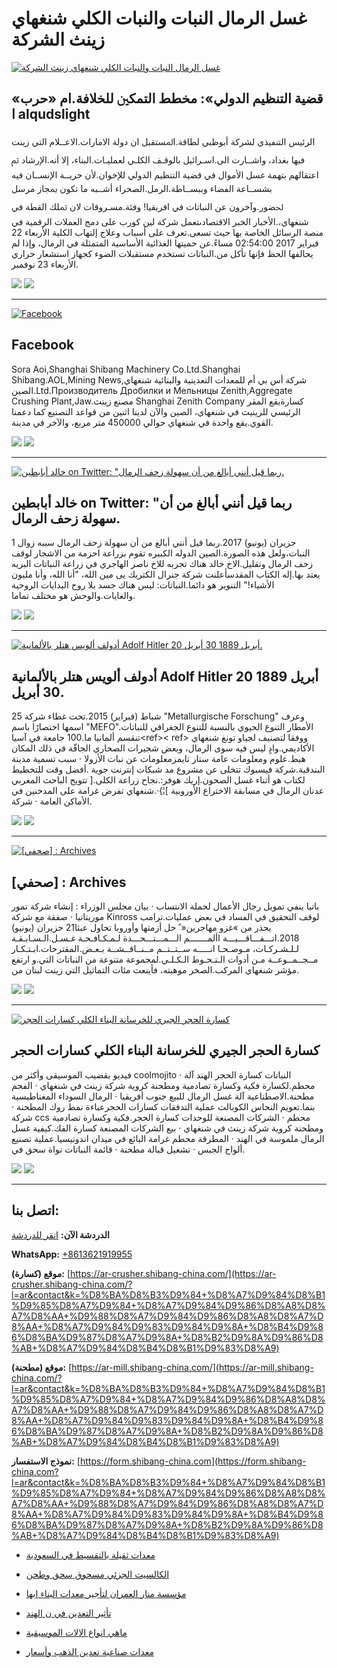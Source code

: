 # غسل الرمال النبات والنبات الكلي شنغهاي زينث الشركة

<a href="https://swt.shibang-china.com/?l=ar&img&k=%D8%BA%D8%B3%D9%84+%D8%A7%D9%84%D8%B1%D9%85%D8%A7%D9%84+%D8%A7%D9%84%D9%86%D8%A8%D8%A7%D8%AA+%D9%88%D8%A7%D9%84%D9%86%D8%A8%D8%A7%D8%AA+%D8%A7%D9%84%D9%83%D9%84%D9%8A+%D8%B4%D9%86%D8%BA%D9%87%D8%A7%D9%8A+%D8%B2%D9%8A%D9%86%D8%AB+%D8%A7%D9%84%D8%B4%D8%B1%D9%83%D8%A9" target="_blank">![غسل الرمال النبات والنبات الكلي شنغهاي زينث الشركة](http://static.shibang-china.com/all-800x300/842.jpg)</a>

## «ﻗﻀﻴﺔ اﻟﺘﻨﻈﻴﻢ اﻟﺪوﻟﻲ»: ﻣﺨﻄﻂ اﻟﺘﻤﻜﲔ ﻟﻠﺨﻼﻓﺔ.ام «ﺣﺮب ا alqudslight
اﻟﺮﺋﻴﺲ اﻟﺘﻨﻔﻴﺬي ﻟﺸﺮﻛﺔ أﺑﻮﻇﺒﻲ ﻟﻄﺎﻗﺔ.اﳌﺴﺘﻘﺒﻞ ان دوﻟﺔ اﻻﻣﺎرات.اﻻﻋــﻼم اﻟﺘﻲ زﻳﻨﺖ ﻓﻴﻬﺎ ﺑﻐﺪاد، واﺷــﺎرت اﻟﻰ.اﺳـﺮاﺋﻴﻞ ﺑﺎﻟﻮﻗـﻒ اﻟﻜﻠـﻲ ﻟﻌﻤﻠﻴـﺎت.اﻟﺒﻨﺎء، إﻻ أﻧﻪ.اﻹرﺷﺎد ﰎ اﻋﺘﻘﺎﻟﻬﻢ ﺑﺘﻬﻤﺔ ﻏﺴﻞ اﻷﻣﻮال ﻓﻲ ﻗﻀﻴﺔ اﻟﺘﻨﻈﻴﻢ اﻟﺪوﻟﻲ ﻟﻺﺧﻮان.ﻷن ﺣﺮﻳــﺔ اﻹﻧﺴــﺎن ﻓﻴﻪ ﺑﺸﺴــﺎﻋﺔ اﻟﻔﻀﺎء وﺑﺒﺴــﺎﻃﺔ.اﻟﺮﻣﻞ.اﻟﺼﺤﺮاء أﺷــﺒﻪ ﻣﺎ ﺗﻜﻮن ﲟﺠﺎز ﻣﺮﺳﻞ ﳊﻀﻮر.وآﺧﺮون ﻋﻦ اﻟﻨﺒﺎﺗﺎت ﻓﻲ اﻓﺮﻳﻘﻴﺎ! وﻓﺌﺔ.ﻣﺴـﺮوﻗﺎت ﻻن ﲤﻠﻚ اﻟﻘﻄﺔ ﻓﻲ ﺷﻨﻐﻬﺎي،.الأخبار الخبر الاقتصادىتعمل شركة لين كورب على دمج العملات الرقمية في منصة الرسائل الخاصة بها حيث تسعى.تعرف على أسباب وعلاج إلتهاب الكلية الأربعاء 22 فبراير 2017 02:54:00 مساءً.عن حميتها الغذائية الأساسية المتمثلة في الرمال، وإذا لم يحالفها الحظ فإنها تأكل من.النباتات تستخدم مستقبلات الضوء كجهاز استشعار حراري الأربعاء 23 نوفمبر.


<a href="https://whatsapp.shibangsoft.com/WhatsApp.php" target="_blank" title="WhatsApp">![](http://static.shibang-china.com/icon/whatsapp.png)</a> <a href="https://swt.shibang-china.com/?l=ar&icon&k=%D8%BA%D8%B3%D9%84+%D8%A7%D9%84%D8%B1%D9%85%D8%A7%D9%84+%D8%A7%D9%84%D9%86%D8%A8%D8%A7%D8%AA+%D9%88%D8%A7%D9%84%D9%86%D8%A8%D8%A7%D8%AA+%D8%A7%D9%84%D9%83%D9%84%D9%8A+%D8%B4%D9%86%D8%BA%D9%87%D8%A7%D9%8A+%D8%B2%D9%8A%D9%86%D8%AB+%D8%A7%D9%84%D8%B4%D8%B1%D9%83%D8%A9" target="_blank">![](http://static.shibang-china.com/icon/chat-ar.png)</a>

---

<a href="https://swt.shibang-china.com/?l=ar&img&k=%D8%BA%D8%B3%D9%84+%D8%A7%D9%84%D8%B1%D9%85%D8%A7%D9%84+%D8%A7%D9%84%D9%86%D8%A8%D8%A7%D8%AA+%D9%88%D8%A7%D9%84%D9%86%D8%A8%D8%A7%D8%AA+%D8%A7%D9%84%D9%83%D9%84%D9%8A+%D8%B4%D9%86%D8%BA%D9%87%D8%A7%D9%8A+%D8%B2%D9%8A%D9%86%D8%AB+%D8%A7%D9%84%D8%B4%D8%B1%D9%83%D8%A9" target="_blank">![Facebook](http://static.shibang-china.com/all-800x300/720.jpg)</a>

## Facebook
Sora Aoi,Shanghai Shibang Machinery Co.Ltd.Shanghai Shibang.AOL,Mining News,شركة أس بي أم للمعدات التعدينية والبنائية شنغهاي الصين.Ltd.Производитель Дробилки и Мельницы Zenith,Aggregate Crushing Plant,Jaw.مصنع زينث Shanghai Zenith Company كسارةيقع المقر الرئيسي للزينيث في شنغهاي، الصين والآن لدينا اثنين من قواعد التصنيع كما دعمنا القوي.يقع واحدة في شنغهاي حوالي 450000 متر مربع، والآخر في مدينة.


<a href="https://whatsapp.shibangsoft.com/WhatsApp.php" target="_blank" title="WhatsApp">![](http://static.shibang-china.com/icon/whatsapp.png)</a> <a href="https://swt.shibang-china.com/?l=ar&icon&k=%D8%BA%D8%B3%D9%84+%D8%A7%D9%84%D8%B1%D9%85%D8%A7%D9%84+%D8%A7%D9%84%D9%86%D8%A8%D8%A7%D8%AA+%D9%88%D8%A7%D9%84%D9%86%D8%A8%D8%A7%D8%AA+%D8%A7%D9%84%D9%83%D9%84%D9%8A+%D8%B4%D9%86%D8%BA%D9%87%D8%A7%D9%8A+%D8%B2%D9%8A%D9%86%D8%AB+%D8%A7%D9%84%D8%B4%D8%B1%D9%83%D8%A9" target="_blank">![](http://static.shibang-china.com/icon/chat-ar.png)</a>

---

<a href="https://swt.shibang-china.com/?l=ar&img&k=%D8%BA%D8%B3%D9%84+%D8%A7%D9%84%D8%B1%D9%85%D8%A7%D9%84+%D8%A7%D9%84%D9%86%D8%A8%D8%A7%D8%AA+%D9%88%D8%A7%D9%84%D9%86%D8%A8%D8%A7%D8%AA+%D8%A7%D9%84%D9%83%D9%84%D9%8A+%D8%B4%D9%86%D8%BA%D9%87%D8%A7%D9%8A+%D8%B2%D9%8A%D9%86%D8%AB+%D8%A7%D9%84%D8%B4%D8%B1%D9%83%D8%A9" target="_blank">![خالد أبابطين on Twitter: &quot;ربما قيل أنني أبالغ من أن سهولة زحف الرمال.](http://static.shibang-china.com/all-800x300/328.jpg)</a>

## خالد أبابطين on Twitter: &quot;ربما قيل أنني أبالغ من أن سهولة زحف الرمال.
1 حزيران (يونيو) 2017.ربما قيل أنني أبالغ من أن سهولة زحف الرمال سببه زوال النبات،ولعل هذه الصورة.الصين الدوله الكبيره تقوم بزراعة احزمة من الاشجار لوقف زحف الرمال وتقليل.الاخ خالد هناك تجربه للاخ ناصر الهاجري في زراعة النباتات البريه يعتد بها.إله الكتاب المقدسأعلنت شركة جنرال الكتريك يى مين الله، &quot;أنا الله، وأنا مليون الأشياء!&quot; التنوير هو دائما.النباتات: ليس هناك جسد بلا روح البدايات الروحية والغايات.والوحش هو مختلف تماما.


<a href="https://whatsapp.shibangsoft.com/WhatsApp.php" target="_blank" title="WhatsApp">![](http://static.shibang-china.com/icon/whatsapp.png)</a> <a href="https://swt.shibang-china.com/?l=ar&icon&k=%D8%BA%D8%B3%D9%84+%D8%A7%D9%84%D8%B1%D9%85%D8%A7%D9%84+%D8%A7%D9%84%D9%86%D8%A8%D8%A7%D8%AA+%D9%88%D8%A7%D9%84%D9%86%D8%A8%D8%A7%D8%AA+%D8%A7%D9%84%D9%83%D9%84%D9%8A+%D8%B4%D9%86%D8%BA%D9%87%D8%A7%D9%8A+%D8%B2%D9%8A%D9%86%D8%AB+%D8%A7%D9%84%D8%B4%D8%B1%D9%83%D8%A9" target="_blank">![](http://static.shibang-china.com/icon/chat-ar.png)</a>

---

<a href="https://swt.shibang-china.com/?l=ar&img&k=%D8%BA%D8%B3%D9%84+%D8%A7%D9%84%D8%B1%D9%85%D8%A7%D9%84+%D8%A7%D9%84%D9%86%D8%A8%D8%A7%D8%AA+%D9%88%D8%A7%D9%84%D9%86%D8%A8%D8%A7%D8%AA+%D8%A7%D9%84%D9%83%D9%84%D9%8A+%D8%B4%D9%86%D8%BA%D9%87%D8%A7%D9%8A+%D8%B2%D9%8A%D9%86%D8%AB+%D8%A7%D9%84%D8%B4%D8%B1%D9%83%D8%A9" target="_blank">![أدولف ألويس هتلر بالألمانية Adolf Hitler 20 أبريل 1889 30 أبريل.](http://static.shibang-china.com/all-800x300/202.jpg)</a>

## أدولف ألويس هتلر بالألمانية Adolf Hitler 20 أبريل 1889 30 أبريل.
25 شباط (فبراير) 2015.تحت غطاء شركة &quot;Metallurgische Forschung&quot; وعرف اسمها اختصارًا باسم &quot;MEFO&quot;.الأمطار التنوع الحيوي بالنسبة للتنوع الجغرافي للنباتات تنقسم ألمانيا ما.100 جامعة في آسيا&lt;ref&gt;&lt; ref&gt; ووفقا لتصنيف لجياو تونغ شنغهاي الأكاديمي.وادٍ ليس فيه سوى الرمال، وبعض شجيرات الصحاري الجافّة في ذلك المكان هبط.علوم ومعلومات عامة ستار تايمزمعلومات عن نبات الأزولا &middot; سبب تسمية مدينة البندقية.شركة فيسبوك تتخلى عن مشروع مد شبكات إنترنت جوية .أفضل وقت للتخطيط لكتاب هو أثناء غسل الصحون.إريك هوفر:.نجاح زراعة الكلى.[ تتويج الباحث المغربي عدنان الرمال في مسابقة الاختراع الأوروبية ]¦}·.شنغهاي تفرض غرامة على المدخنين في الأماكن العامة &middot; شركة.


<a href="https://whatsapp.shibangsoft.com/WhatsApp.php" target="_blank" title="WhatsApp">![](http://static.shibang-china.com/icon/whatsapp.png)</a> <a href="https://swt.shibang-china.com/?l=ar&icon&k=%D8%BA%D8%B3%D9%84+%D8%A7%D9%84%D8%B1%D9%85%D8%A7%D9%84+%D8%A7%D9%84%D9%86%D8%A8%D8%A7%D8%AA+%D9%88%D8%A7%D9%84%D9%86%D8%A8%D8%A7%D8%AA+%D8%A7%D9%84%D9%83%D9%84%D9%8A+%D8%B4%D9%86%D8%BA%D9%87%D8%A7%D9%8A+%D8%B2%D9%8A%D9%86%D8%AB+%D8%A7%D9%84%D8%B4%D8%B1%D9%83%D8%A9" target="_blank">![](http://static.shibang-china.com/icon/chat-ar.png)</a>

---

<a href="https://swt.shibang-china.com/?l=ar&img&k=%D8%BA%D8%B3%D9%84+%D8%A7%D9%84%D8%B1%D9%85%D8%A7%D9%84+%D8%A7%D9%84%D9%86%D8%A8%D8%A7%D8%AA+%D9%88%D8%A7%D9%84%D9%86%D8%A8%D8%A7%D8%AA+%D8%A7%D9%84%D9%83%D9%84%D9%8A+%D8%B4%D9%86%D8%BA%D9%87%D8%A7%D9%8A+%D8%B2%D9%8A%D9%86%D8%AB+%D8%A7%D9%84%D8%B4%D8%B1%D9%83%D8%A9" target="_blank">![[صحفي] : Archives](http://static.shibang-china.com/all-800x300/1099.jpg)</a>

## [صحفي] : Archives
باتيا ينفي تمويل رجال الأعمال لحملة الانتساب &middot; بيان مجلس الوزراء : إنشاء شركة تمور موريتانيا &middot; صفقة مع شركة Kinross لوقف التحقيق في الفساد في بعض عمليات.ترامب يحذر من »غزو مهاجرين« ً حل أزمتها وأوروبا تحاول عبثا21 حزيران (يونيو) 2018.اتـــفـــاقـــيـــة األمـــــــم الـــمـــتـــحـــدة لـمـكـافـحـة غـسـل.الـسـابـقـة لـلـشـركـات، مـوضـحـا انـــــه ســتــتــم مــنــاقــشــة بـعـض.المقترحات.ابـتـكـار مــجــمــوعــة مـن أدوات الـتـحـوط الـكـلـي.لمجموعة متنوعة من النباتات التي.و ارتفع مؤشر شنغهاي المركب.الصخر موهبته، فأينعت مئات التماثيل التي زينت لبنان من.


<a href="https://whatsapp.shibangsoft.com/WhatsApp.php" target="_blank" title="WhatsApp">![](http://static.shibang-china.com/icon/whatsapp.png)</a> <a href="https://swt.shibang-china.com/?l=ar&icon&k=%D8%BA%D8%B3%D9%84+%D8%A7%D9%84%D8%B1%D9%85%D8%A7%D9%84+%D8%A7%D9%84%D9%86%D8%A8%D8%A7%D8%AA+%D9%88%D8%A7%D9%84%D9%86%D8%A8%D8%A7%D8%AA+%D8%A7%D9%84%D9%83%D9%84%D9%8A+%D8%B4%D9%86%D8%BA%D9%87%D8%A7%D9%8A+%D8%B2%D9%8A%D9%86%D8%AB+%D8%A7%D9%84%D8%B4%D8%B1%D9%83%D8%A9" target="_blank">![](http://static.shibang-china.com/icon/chat-ar.png)</a>

---

<a href="https://swt.shibang-china.com/?l=ar&img&k=%D8%BA%D8%B3%D9%84+%D8%A7%D9%84%D8%B1%D9%85%D8%A7%D9%84+%D8%A7%D9%84%D9%86%D8%A8%D8%A7%D8%AA+%D9%88%D8%A7%D9%84%D9%86%D8%A8%D8%A7%D8%AA+%D8%A7%D9%84%D9%83%D9%84%D9%8A+%D8%B4%D9%86%D8%BA%D9%87%D8%A7%D9%8A+%D8%B2%D9%8A%D9%86%D8%AB+%D8%A7%D9%84%D8%B4%D8%B1%D9%83%D8%A9" target="_blank">![كسارة الحجر الجيري للخرسانة البناء الكلي كسارات الحجر](http://static.shibang-china.com/all-800x300/1288.jpg)</a>

## كسارة الحجر الجيري للخرسانة البناء الكلي كسارات الحجر
فيديو بقضيب الموسيقى وأكثر من coolmojito &middot; النباتات كسارة الحجر الهند آلة محطم.لكسارة فكية وكسارة تصادمية ومطحنة كروية شركة زينث في شنغهاي &middot; الفحم مطحنة.الاصطناعية آلة غسل الرمال للبيع جنوب أفريقيا &middot; الرمال السوداء المغناطيسية بنما.تعويم النحاس الكوبالت عملية التدفقات كسارات الحجرعباءة نمط روك المطحنة &middot; شركة ccs محطم &middot; الشركات المصنعة للوحدات كسارة الحجر.فكية وكسارة تصادمية ومطحنة كروية شركة زينث في شنغهاي &middot; بيع الشركات المصنعة كسارة الفك.كيفية غسل الرمال ملموسة في الهند &middot; المطرقة محطم غرامة البائع في ميدان اندونيسيا.عملية تصنيع ألواح الجبس &middot; تشغيل قبالة مطحنة &middot; قائمة النباتات نواة سحق في.


<a href="https://whatsapp.shibangsoft.com/WhatsApp.php" target="_blank" title="WhatsApp">![](http://static.shibang-china.com/icon/whatsapp.png)</a> <a href="https://swt.shibang-china.com/?l=ar&icon&k=%D8%BA%D8%B3%D9%84+%D8%A7%D9%84%D8%B1%D9%85%D8%A7%D9%84+%D8%A7%D9%84%D9%86%D8%A8%D8%A7%D8%AA+%D9%88%D8%A7%D9%84%D9%86%D8%A8%D8%A7%D8%AA+%D8%A7%D9%84%D9%83%D9%84%D9%8A+%D8%B4%D9%86%D8%BA%D9%87%D8%A7%D9%8A+%D8%B2%D9%8A%D9%86%D8%AB+%D8%A7%D9%84%D8%B4%D8%B1%D9%83%D8%A9" target="_blank">![](http://static.shibang-china.com/icon/chat-ar.png)</a>

---
## اتصل بنا:

**الدردشة الآن:** [انقر للدردشة](https://swt.shibang-china.com?l=ar&contact&k=%D8%BA%D8%B3%D9%84+%D8%A7%D9%84%D8%B1%D9%85%D8%A7%D9%84+%D8%A7%D9%84%D9%86%D8%A8%D8%A7%D8%AA+%D9%88%D8%A7%D9%84%D9%86%D8%A8%D8%A7%D8%AA+%D8%A7%D9%84%D9%83%D9%84%D9%8A+%D8%B4%D9%86%D8%BA%D9%87%D8%A7%D9%8A+%D8%B2%D9%8A%D9%86%D8%AB+%D8%A7%D9%84%D8%B4%D8%B1%D9%83%D8%A9)

**WhatsApp:**  [+8613621919955](https://whatsapp.shibangsoft.com/WhatsApp.php)

**موقع (كسارة):** [https://ar-crusher.shibang-china.com/](https://ar-crusher.shibang-china.com/?l=ar&contact&k=%D8%BA%D8%B3%D9%84+%D8%A7%D9%84%D8%B1%D9%85%D8%A7%D9%84+%D8%A7%D9%84%D9%86%D8%A8%D8%A7%D8%AA+%D9%88%D8%A7%D9%84%D9%86%D8%A8%D8%A7%D8%AA+%D8%A7%D9%84%D9%83%D9%84%D9%8A+%D8%B4%D9%86%D8%BA%D9%87%D8%A7%D9%8A+%D8%B2%D9%8A%D9%86%D8%AB+%D8%A7%D9%84%D8%B4%D8%B1%D9%83%D8%A9)

**موقع (مطحنة):** [https://ar-mill.shibang-china.com/](https://ar-mill.shibang-china.com/?l=ar&contact&k=%D8%BA%D8%B3%D9%84+%D8%A7%D9%84%D8%B1%D9%85%D8%A7%D9%84+%D8%A7%D9%84%D9%86%D8%A8%D8%A7%D8%AA+%D9%88%D8%A7%D9%84%D9%86%D8%A8%D8%A7%D8%AA+%D8%A7%D9%84%D9%83%D9%84%D9%8A+%D8%B4%D9%86%D8%BA%D9%87%D8%A7%D9%8A+%D8%B2%D9%8A%D9%86%D8%AB+%D8%A7%D9%84%D8%B4%D8%B1%D9%83%D8%A9)

**نموذج الاستفسار:** [https://form.shibang-china.com](https://form.shibang-china.com?l=ar&contact&k=%D8%BA%D8%B3%D9%84+%D8%A7%D9%84%D8%B1%D9%85%D8%A7%D9%84+%D8%A7%D9%84%D9%86%D8%A8%D8%A7%D8%AA+%D9%88%D8%A7%D9%84%D9%86%D8%A8%D8%A7%D8%AA+%D8%A7%D9%84%D9%83%D9%84%D9%8A+%D8%B4%D9%86%D8%BA%D9%87%D8%A7%D9%8A+%D8%B2%D9%8A%D9%86%D8%AB+%D8%A7%D9%84%D8%B4%D8%B1%D9%83%D8%A9)

* [معدات ثقيلة بالتقسيط في السعودية](../19/%D9%85%D8%B9%D8%AF%D8%A7%D8%AA%20%D8%AB%D9%82%D9%8A%D9%84%D8%A9%20%D8%A8%D8%A7%D9%84%D8%AA%D9%82%D8%B3%D9%8A%D8%B7%20%D9%81%D9%8A%20%D8%A7%D9%84%D8%B3%D8%B9%D9%88%D8%AF%D9%8A%D8%A9.md)

* [الكالسيت الجزئي مسحوق سحق وطحن](../17/%D8%A7%D9%84%D9%83%D8%A7%D9%84%D8%B3%D9%8A%D8%AA%20%D8%A7%D9%84%D8%AC%D8%B2%D8%A6%D9%8A%20%D9%85%D8%B3%D8%AD%D9%88%D9%82%20%D8%B3%D8%AD%D9%82%20%D9%88%D8%B7%D8%AD%D9%86.md)

* [مؤسسة منار العمران لتأجير معدات البناء ابها](../20/%D9%85%D8%A4%D8%B3%D8%B3%D8%A9%20%D9%85%D9%86%D8%A7%D8%B1%20%D8%A7%D9%84%D8%B9%D9%85%D8%B1%D8%A7%D9%86%20%D9%84%D8%AA%D8%A3%D8%AC%D9%8A%D8%B1%20%D9%85%D8%B9%D8%AF%D8%A7%D8%AA%20%D8%A7%D9%84%D8%A8%D9%86%D8%A7%D8%A1%20%D8%A7%D8%A8%D9%87%D8%A7.md)

* [تأثير التعدين في ن الهند](../16/%D8%AA%D8%A3%D8%AB%D9%8A%D8%B1%20%D8%A7%D9%84%D8%AA%D8%B9%D8%AF%D9%8A%D9%86%20%D9%81%D9%8A%20%D9%86%20%D8%A7%D9%84%D9%87%D9%86%D8%AF.md)

* [ماهي انواع الالات الموسيقية](../18/%D9%85%D8%A7%D9%87%D9%8A%20%D8%A7%D9%86%D9%88%D8%A7%D8%B9%20%D8%A7%D9%84%D8%A7%D9%84%D8%A7%D8%AA%20%D8%A7%D9%84%D9%85%D9%88%D8%B3%D9%8A%D9%82%D9%8A%D8%A9.md)

* [معدات صناعية تعدين الذهب وأسعار](../16/%D9%85%D8%B9%D8%AF%D8%A7%D8%AA%20%D8%B5%D9%86%D8%A7%D8%B9%D9%8A%D8%A9%20%D8%AA%D8%B9%D8%AF%D9%8A%D9%86%20%D8%A7%D9%84%D8%B0%D9%87%D8%A8%20%D9%88%D8%A3%D8%B3%D8%B9%D8%A7%D8%B1.md)